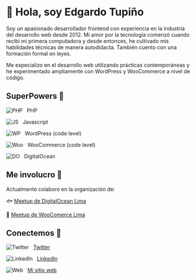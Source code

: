 # 👋 Hola, soy Edgardo Tupiño

Soy un apasionado desarrollador frontend con experiencia en la industria del desarrollo web desde 2012. Mi amor por la tecnología comenzó cuando recibí mi primera computadora y desde entonces, he cultivado mis habilidades técnicas de manera autodidacta. También cuento con una formación formal en leyes.

Me especializo en el desarrollo web utilizando prácticas contemporáneas y he experimentado ampliamente con WordPress y WooCommerce a nivel de código.


## SuperPowers 💪

![PHP](https://drive.google.com/uc?id=1LPqVOG2zmKX_N_sJFB2ljT6-Ts90Mmux) &nbsp; PHP

![JS](https://drive.google.com/uc?id=1YTrYW48DVlhOM9HXNDtV2Q9UXXPstoxC) &nbsp; Javascript

![WP](https://drive.google.com/uc?id=1We8c80k2wNSr1myOvDaJdyLKfAkiNx4Q) &nbsp; WordPress (code level)

![Woo](https://drive.google.com/uc?id=1-aLu41_AnDmU0Dixm_4ulzUrbnwf1cmT) &nbsp; WooCommerce (code level)

![DO](https://drive.google.com/uc?id=1XqSiiFoIpJYhj-vdiM8AEG26fO2i-aSK) &nbsp; DigitalOcean


## Me involucro 🔗

Actualmente colaboro en la organización de:

🐟 [Meetup de DigitalOcean Lima](https://www.meetup.com/es-ES/DigitalOceanLima/)

🛒 [Meetup de WooComerce Lima](https://www.meetup.com/es-ES/Lima-WooCommerce-Meetup/) 


## Conectemos 📨

![Twitter](https://drive.google.com/uc?id=1_SWvrsNrVjkNWMhZcPVHx-nqmhCfVXFV) &nbsp; [Twitter](https://twitter.com/emtv)

![LinkedIn](https://drive.google.com/uc?id=1Zp_ureUaGhsZo1lIUx6FuVUBid43FBiT) &nbsp; [LinkedIn](https://www.linkedin.com/in/edgardotupino/)

![Web](https://drive.google.com/uc?id=1xAk7IsI4rjQQviqRBouWDchRnbMvk5Ld) &nbsp; [Mi sitio web](https://edgardo.tupino.dev)


